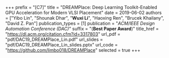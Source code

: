 +++
prefix = "[C7]"
title = "DREAMPlace: Deep Learning Toolkit-Enabled GPU Acceleration for Modern VLSI Placement"
date = 2019-06-02
authors = ["Yibo Lin", "Shounak Dhar", "**Wuxi Li**", "Haoxing Ren", "Brucek Khailany", "David Z. Pan"]
publication_types = [1]
publication = "*ACM/IEEE Design Automation Conference (DAC)*"
suffix = "(**Best Paper Award**)"
title_href = "https://dl.acm.org/citation.cfm?id=3317803"
url_pdf = "pdf/DAC19_DREAMPlace_Lin.pdf"
url_slides = "pdf/DAC19_DREAMPlace_Lin_slides.pptx"
url_code = "https://github.com/limbo018/DREAMPlace"
selected = true
+++
